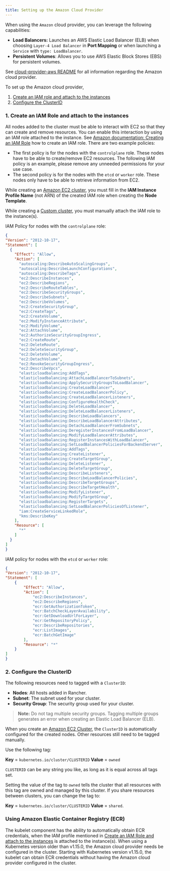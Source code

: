 ```yaml
---
title: Setting up the Amazon Cloud Provider
---
```


<head>
  <link rel="canonical" href="https://ranchermanager.docs.rancher.com/how-to-guides/new-user-guides/kubernetes-clusters-in-rancher-setup/set-up-cloud-providers/amazon"/>
</head>

When using the `Amazon` cloud provider, you can leverage the following capabilities:

- **Load Balancers:** Launches an AWS Elastic Load Balancer (ELB) when choosing `Layer-4 Load Balancer` in **Port Mapping** or when launching a `Service` with `type: LoadBalancer`.
- **Persistent Volumes**: Allows you to use AWS Elastic Block Stores (EBS) for persistent volumes.

See [cloud-provider-aws README](https://github.com/kubernetes/cloud-provider-aws/blob/master/README.md) for all information regarding the Amazon cloud provider.

To set up the Amazon cloud provider,

1. [Create an IAM role and attach to the instances](#1-create-an-iam-role-and-attach-to-the-instances)
2. [Configure the ClusterID](#2-configure-the-clusterid)

### 1. Create an IAM Role and attach to the instances

All nodes added to the cluster must be able to interact with EC2 so that they can create and remove resources. You can enable this interaction by using an IAM role attached to the instance. See [Amazon documentation: Creating an IAM Role](https://docs.aws.amazon.com/AWSEC2/latest/UserGuide/iam-roles-for-amazon-ec2.html#create-iam-role) how to create an IAM role. There are two example policies:

* The first policy is for the nodes with the `controlplane` role. These nodes have to be able to create/remove EC2 resources. The following IAM policy is an example, please remove any unneeded permissions for your use case.
* The second policy is for the nodes with the `etcd` or `worker` role. These nodes only have to be able to retrieve information from EC2.

While creating an [Amazon EC2 cluster](../../use-new-nodes-in-an-infra-provider/create-an-amazon-ec2-cluster.md), you must fill in the **IAM Instance Profile Name** (not ARN) of the created IAM role when creating the **Node Template**.

While creating a [Custom cluster](../../../../../../pages-for-subheaders/use-existing-nodes.md), you must manually attach the IAM role to the instance(s).

IAM Policy for nodes with the `controlplane` role:

```json
{
"Version": "2012-10-17",
"Statement": [
  {
    "Effect": "Allow",
    "Action": [
      "autoscaling:DescribeAutoScalingGroups",
      "autoscaling:DescribeLaunchConfigurations",
      "autoscaling:DescribeTags",
      "ec2:DescribeInstances",
      "ec2:DescribeRegions",
      "ec2:DescribeRouteTables",
      "ec2:DescribeSecurityGroups",
      "ec2:DescribeSubnets",
      "ec2:DescribeVolumes",
      "ec2:CreateSecurityGroup",
      "ec2:CreateTags",
      "ec2:CreateVolume",
      "ec2:ModifyInstanceAttribute",
      "ec2:ModifyVolume",
      "ec2:AttachVolume",
      "ec2:AuthorizeSecurityGroupIngress",
      "ec2:CreateRoute",
      "ec2:DeleteRoute",
      "ec2:DeleteSecurityGroup",
      "ec2:DeleteVolume",
      "ec2:DetachVolume",
      "ec2:RevokeSecurityGroupIngress",
      "ec2:DescribeVpcs",
      "elasticloadbalancing:AddTags",
      "elasticloadbalancing:AttachLoadBalancerToSubnets",
      "elasticloadbalancing:ApplySecurityGroupsToLoadBalancer",
      "elasticloadbalancing:CreateLoadBalancer",
      "elasticloadbalancing:CreateLoadBalancerPolicy",
      "elasticloadbalancing:CreateLoadBalancerListeners",
      "elasticloadbalancing:ConfigureHealthCheck",
      "elasticloadbalancing:DeleteLoadBalancer",
      "elasticloadbalancing:DeleteLoadBalancerListeners",
      "elasticloadbalancing:DescribeLoadBalancers",
      "elasticloadbalancing:DescribeLoadBalancerAttributes",
      "elasticloadbalancing:DetachLoadBalancerFromSubnets",
      "elasticloadbalancing:DeregisterInstancesFromLoadBalancer",
      "elasticloadbalancing:ModifyLoadBalancerAttributes",
      "elasticloadbalancing:RegisterInstancesWithLoadBalancer",
      "elasticloadbalancing:SetLoadBalancerPoliciesForBackendServer",
      "elasticloadbalancing:AddTags",
      "elasticloadbalancing:CreateListener",
      "elasticloadbalancing:CreateTargetGroup",
      "elasticloadbalancing:DeleteListener",
      "elasticloadbalancing:DeleteTargetGroup",
      "elasticloadbalancing:DescribeListeners",
      "elasticloadbalancing:DescribeLoadBalancerPolicies",
      "elasticloadbalancing:DescribeTargetGroups",
      "elasticloadbalancing:DescribeTargetHealth",
      "elasticloadbalancing:ModifyListener",
      "elasticloadbalancing:ModifyTargetGroup",
      "elasticloadbalancing:RegisterTargets",
      "elasticloadbalancing:SetLoadBalancerPoliciesOfListener",
      "iam:CreateServiceLinkedRole",
      "kms:DescribeKey"
    ],
    "Resource": [
      "*"
    ]
  }
]
}
```

IAM policy for nodes with the `etcd` or `worker` role:

```json
{
"Version": "2012-10-17",
"Statement": [
    {
        "Effect": "Allow",
        "Action": [
            "ec2:DescribeInstances",
            "ec2:DescribeRegions",
            "ecr:GetAuthorizationToken",
            "ecr:BatchCheckLayerAvailability",
            "ecr:GetDownloadUrlForLayer",
            "ecr:GetRepositoryPolicy",
            "ecr:DescribeRepositories",
            "ecr:ListImages",
            "ecr:BatchGetImage"
        ],
        "Resource": "*"
    }
]
}
```

### 2. Configure the ClusterID

The following resources need to tagged with a `ClusterID`:

- **Nodes**: All hosts added in Rancher.
- **Subnet**: The subnet used for your cluster.
- **Security Group**: The security group used for your cluster.

>**Note:** Do not tag multiple security groups. Tagging multiple groups generates an error when creating an Elastic Load Balancer (ELB).

When you create an [Amazon EC2 Cluster](../../use-new-nodes-in-an-infra-provider/create-an-amazon-ec2-cluster.md), the `ClusterID` is automatically configured for the created nodes. Other resources still need to be tagged manually.

Use the following tag:

**Key** = `kubernetes.io/cluster/CLUSTERID` **Value** = `owned`

`CLUSTERID` can be any string you like, as long as it is equal across all tags set.

Setting the value of the tag to `owned` tells the cluster that all resources with this tag are owned and managed by this cluster. If you share resources between clusters, you can change the tag to:

**Key** = `kubernetes.io/cluster/CLUSTERID` **Value** = `shared`.

### Using Amazon Elastic Container Registry (ECR)

The kubelet component has the ability to automatically obtain ECR credentials, when the IAM profile mentioned in [Create an IAM Role and attach to the instances](#1-create-an-iam-role-and-attach-to-the-instances) is attached to the instance(s). When using a Kubernetes version older than v1.15.0, the Amazon cloud provider needs be configured in the cluster. Starting with Kubernetes version v1.15.0, the kubelet can obtain ECR credentials without having the Amazon cloud provider configured in the cluster.